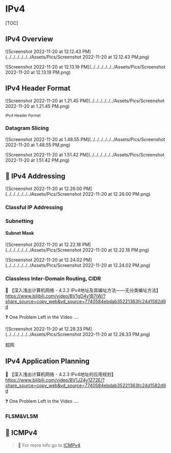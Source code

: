 # IPv4

[TOC]



## IPv4 Overview

![Screenshot 2022-11-20 at 12.12.43 PM](../../../../../../Assets/Pics/Screenshot 2022-11-20 at 12.12.43 PM.png)

![Screenshot 2022-11-20 at 12.13.19 PM](../../../../../../Assets/Pics/Screenshot 2022-11-20 at 12.13.19 PM.png)



## IPv4 Header Format

![Screenshot 2022-11-20 at 1.21.45 PM](../../../../../../Assets/Pics/Screenshot 2022-11-20 at 1.21.45 PM.png)

<small>IPv4 Header Format</small>



### Datagram Slicing

![Screenshot 2022-11-20 at 1.48.55 PM](../../../../../../Assets/Pics/Screenshot 2022-11-20 at 1.48.55 PM.png)

![Screenshot 2022-11-20 at 1.51.42 PM](../../../../../../Assets/Pics/Screenshot 2022-11-20 at 1.51.42 PM.png)

 

## 🚚 IPv4 Addressing

![Screenshot 2022-11-20 at 12.26.00 PM](../../../../../../Assets/Pics/Screenshot 2022-11-20 at 12.26.00 PM.png)



### Classful IP Addressing



### Subnetting

#### Subnet Mask



![Screenshot 2022-11-20 at 12.22.18 PM](../../../../../../Assets/Pics/Screenshot 2022-11-20 at 12.22.18 PM.png)

![Screenshot 2022-11-20 at 12.24.02 PM](../../../../../../Assets/Pics/Screenshot 2022-11-20 at 12.24.02 PM.png)



### Classless Inter-Domain Routing, CIDR

:link: 【深入浅出计算机网络 - 4.2.2 IPv4地址及其编址方法——无分类编址方法】 https://www.bilibili.com/video/BV1gD4y1B7iW/?share_source=copy_web&vd_source=7740584ebdab35221363fc24d1582d9d

:question: One Problem Left in the Video .... 



![Screenshot 2022-11-20 at 12.28.33 PM](../../../../../../Assets/Pics/Screenshot 2022-11-20 at 12.28.33 PM.png)

超网



## IPv4 Application Planning

:link: 【深入浅出计算机网络 - 4.2.3 IPv4地址的应用规划】 https://www.bilibili.com/video/BV1J24y1Z72E/?share_source=copy_web&vd_source=7740584ebdab35221363fc24d1582d9d

:question: One Problem Left in the Video .... 



### FLSM&VLSM



## 🛂 ICMPv4

> :running: For more info go to  [ICMPv4](ICMPv4.md) 

